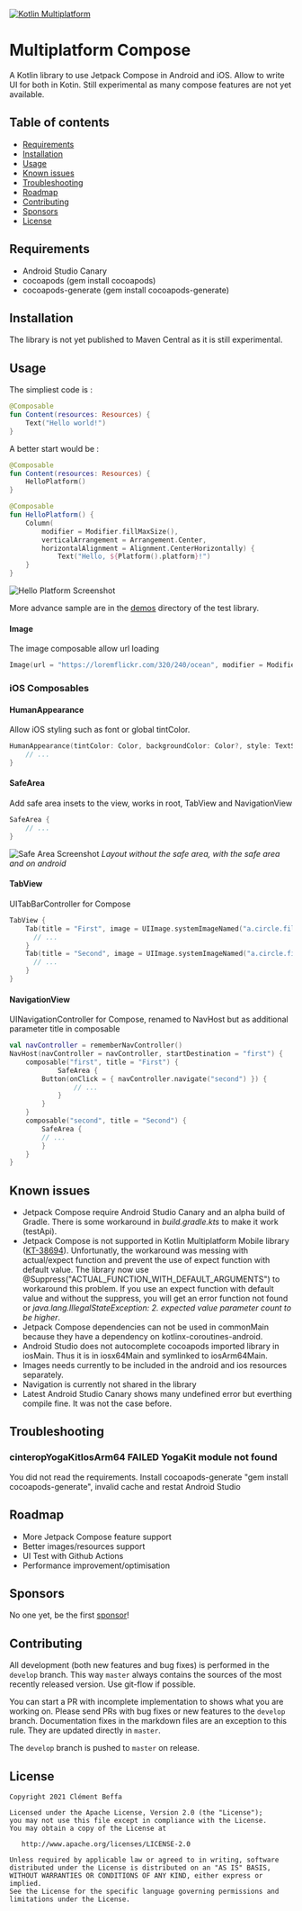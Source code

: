 [![Kotlin Multiplatform](https://img.shields.io/static/v1?logo=Kotlin&&logoColor=3c94cf&label=&message=Kotlin%20Multiplatform&color=555)](https://kotlinlang.org/docs/reference/multiplatform.html)

# Multiplatform Compose

A Kotlin library to use Jetpack Compose in Android and iOS. Allow to write UI for both in Kotin. Still experimental as many compose features are not yet available.

## Table of contents

- [Requirements](#requirements)
- [Installation](#installation)
- [Usage](#usage)
- [Known issues](#known-issues)
- [Troubleshooting](#troubleshooting)
- [Roadmap](#roadmap)
- [Contributing](#contributing)
- [Sponsors](#sponsors)
- [License](#license)

## Requirements

- Android Studio Canary
- cocoapods (gem install cocoapods)
- cocoapods-generate (gem install cocoapods-generate)

## Installation

The library is not yet published to Maven Central as it is still experimental.

## Usage

The simpliest code is :

```kotlin
@Composable
fun Content(resources: Resources) {
    Text("Hello world!")
}
```

A better start would be :

```kotlin
@Composable
fun Content(resources: Resources) {
    HelloPlatform()
}

@Composable
fun HelloPlatform() {
    Column(
        modifier = Modifier.fillMaxSize(),
        verticalArrangement = Arrangement.Center,
        horizontalAlignment = Alignment.CenterHorizontally) {
            Text("Hello, ${Platform().platform}!")
    }
}
```
![Hello Platform Screenshot](https://github.com/cl3m/multiplatform-compose/blob/develop/screenshots/HelloPlatform.png?raw=true)

More advance sample are in the [demos](https://github.com/cl3m/multiplatform-compose/tree/develop/test/src/commonMain/kotlin/com/rouge41/kmm/compose/test/demos) directory of the test library.

#### Image

The image composable allow url loading

```kotlin
Image(url = "https://loremflickr.com/320/240/ocean", modifier = Modifier.preferredSize(200.dp))
```

### iOS Composables

#### HumanAppearance

Allow iOS styling such as font or global tintColor. 

```kotlin
HumanAppearance(tintColor: Color, backgroundColor: Color?, style: TextStyle) {
    // ...
}
```

#### SafeArea

Add safe area insets to the view, works in root, TabView and NavigationView

```kotlin
SafeArea {
    // ...
}
```

![Safe Area Screenshot](https://github.com/cl3m/multiplatform-compose/blob/develop/screenshots/Layout.png?raw=true)
*Layout without the safe area, with the safe area and on android*

#### TabView

UITabBarController for Compose

```kotlin
TabView {
    Tab(title = "First", image = UIImage.systemImageNamed("a.circle.fill")) {
      // ...
    }
    Tab(title = "Second", image = UIImage.systemImageNamed("a.circle.fill")) {
      // ...
    }
}
```

#### NavigationView

UINavigationController for Compose, renamed to NavHost but as additional parameter title in composable

```kotlin
val navController = rememberNavController()
NavHost(navController = navController, startDestination = "first") {
    composable("first", title = "First") {
			SafeArea {
	    Button(onClick = { navController.navigate("second") }) { 
                // ...
            }
        }
    }
    composable("second", title = "Second") {
        SafeArea {
	    // ...
        }
    }
}
```

## Known issues

- Jetpack Compose require Android Studio Canary and an alpha build of Gradle. There is some workaround in _build.gradle.kts_ to make it work (testApi).
- Jetpack Compose is not supported in Kotlin Multiplatform Mobile library ([KT-38694](https://youtrack.jetbrains.com/issue/KT-38694)). Unfortunatly, the workaround was messing with actual/expect function and prevent the use of expect function with default value. The library now use @Suppress("ACTUAL_FUNCTION_WITH_DEFAULT_ARGUMENTS") to workaround this problem. If you use an expect function with default value and without the suppress, you will get an error function not found or _java.lang.IllegalStateException: 2. expected value parameter count to be higher_.
- Jetpack Compose dependencies can not be used in commonMain because they have a dependency on kotlinx-coroutines-android.
- Android Studio does not autocomplete cocoapods imported library in iosMain. Thus it is in iosx64Main and symlinked to iosArm64Main.
- Images needs currently to be included in the android and ios resources separately.
- Navigation is currently not shared in the library
- Latest Android Studio Canary shows many undefined error but everthing compile fine. It was not the case before.

## Troubleshooting

### cinteropYogaKitIosArm64 FAILED YogaKit module not found

You did not read the requirements. Install cocoapods-generate "gem install cocoapods-generate", invalid cache and restat Android Studio

## Roadmap

- More Jetpack Compose feature support
- Better images/resources support
- UI Test with Github Actions
- Performance improvement/optimisation

## Sponsors

No one yet, be the first [sponsor](https://github.com/sponsors/cl3m)!

## Contributing

All development (both new features and bug fixes) is performed in the `develop` branch. This way `master` always contains the sources of the most recently released version. Use git-flow if possible.

You can start a PR with incomplete implementation to shows what you are working on. Please send PRs with bug fixes or new features to the `develop` branch. Documentation fixes in the markdown files are an exception to this rule. They are updated directly in `master`.

The `develop` branch is pushed to `master` on release.

## License

    Copyright 2021 Clément Beffa
    
    Licensed under the Apache License, Version 2.0 (the "License");
    you may not use this file except in compliance with the License.
    You may obtain a copy of the License at
    
       http://www.apache.org/licenses/LICENSE-2.0
    
    Unless required by applicable law or agreed to in writing, software
    distributed under the License is distributed on an "AS IS" BASIS,
    WITHOUT WARRANTIES OR CONDITIONS OF ANY KIND, either express or implied.
    See the License for the specific language governing permissions and
    limitations under the License.
